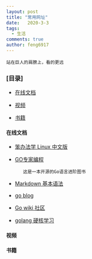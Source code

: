 ```yaml
---
layout: post
title: "常用网址"
date:   2020-3-3
tags: 
  - 生活
comments: true
author: feng6917
---
```


`站在巨人的肩膀上，看的更远`

<!-- more -->

### [目录]

- [在线文档](#在线文档)

- [视频](#视频)

- [书籍](#书籍)

#### 在线文档

- [笨办法学 Linux 中文版](https://learnku.com/docs/linux-the-hard-way)

- [GO专家编程](https://www.topgoer.cn/docs/gozhuanjia/gogfjhk)

  ```
     这是一本开源的Go语言进阶图书
  ```

- [Markdown 基本语法](https://markdown.com.cn/basic-syntax/)  

- [go blog](https://learnku.com/docs/go-blog)

- [Go wiki 社区](https://learnku.com/go/wikis)

- [golang 硬核学习](https://geekdaxue.co/books/kshare@golang)

#### 视频

#### 书籍
